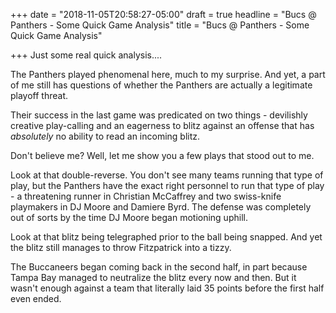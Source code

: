 +++
date = "2018-11-05T20:58:27-05:00"
draft = true
headline = "Bucs @ Panthers - Some Quick Game Analysis"
title = "Bucs @ Panthers - Some Quick Game Analysis"

+++
Just some real quick analysis....

The Panthers played phenomenal here, much to my surprise. And yet, a part of me still has questions of whether the Panthers are actually a legitimate playoff threat. 

Their success in the last game was predicated on two things - devilishly creative play-calling and an eagerness to blitz against an offense that has _absolutely_ no ability to read an incoming blitz.

Don't believe me? Well, let me show you a few plays that stood out to me.

Look at that double-reverse. You don't see many teams running that type of play, but the Panthers have the exact right personnel to run that type of play - a threatening runner in Christian McCaffrey and two swiss-knife playmakers in DJ Moore and Damiere Byrd. The defense was completely out of sorts by the time  DJ Moore began motioning uphill.

Look at that blitz being telegraphed prior to the ball being snapped. And yet the blitz still manages to throw Fitzpatrick into a tizzy.

The Buccaneers began coming back in the second half, in part because Tampa Bay managed to neutralize the blitz every now and then. But it wasn't enough against a team that literally laid 35 points before the first half even ended.